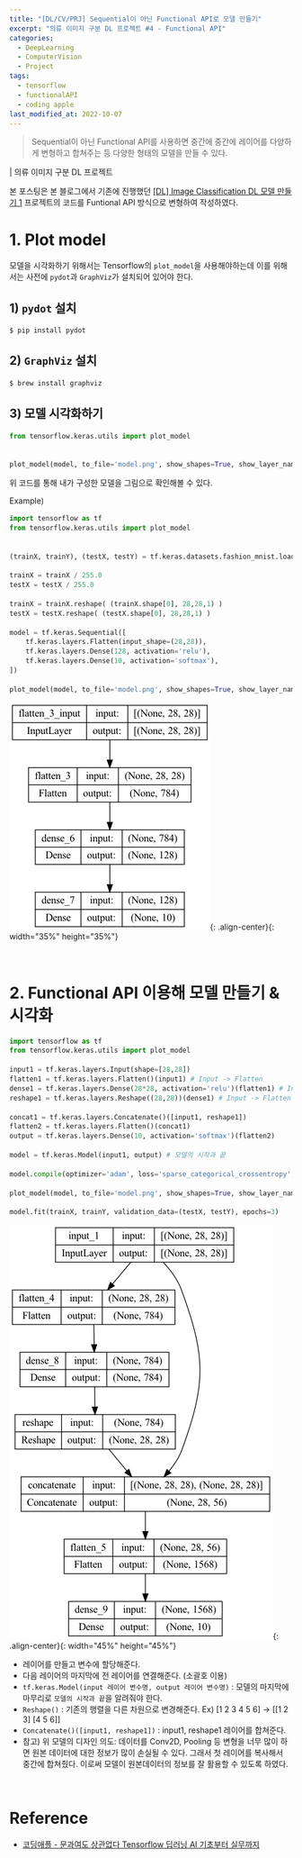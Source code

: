 ```yaml
---
title: "[DL/CV/PRJ] Sequential이 아닌 Functional API로 모델 만들기"
excerpt: "의류 이미지 구분 DL 프로젝트 #4 - Functional API"
categories:
  - DeepLearning
  - ComputerVision
  - Project
tags:
  - tensorflow
  - functionalAPI
  - coding apple
last_modified_at: 2022-10-07
---
```


> Sequential이 아닌 Functional API를 사용하면 중간에 중간에 레이어를 다양하게 변형하고 합쳐주는 등 다양한 형태의 모델을 만들 수 있다.

| 의류 이미지 구분 DL 프로젝트

본 포스팅은 본 블로그에서 기존에 진행했던 
[[DL] Image Classification DL 모델 만들기 1](https://aijinsol.github.io/deeplearning/fashion_mnist/) 프로젝트의 코드를 Funtional API 방식으로 변형하여 작성하였다.

# 1. Plot model

모델을 시각화하기 위해서는 Tensorflow의 `plot_model`을 사용해야하는데 이를 위해서는 사전에 `pydot`과 `GraphViz`가 설치되어 있어야 한다.

## 1) `pydot` 설치
```bash
$ pip install pydot
```

## 2) `GraphViz` 설치
```bash
$ brew install graphviz
```

## 3) 모델 시각화하기
```python
from tensorflow.keras.utils import plot_model


plot_model(model, to_file='model.png', show_shapes=True, show_layer_names=True)
```
위 코드를 통해 내가 구성한 모델을 그림으로 확인해볼 수 있다. <br>

Example)
```python
import tensorflow as tf
from tensorflow.keras.utils import plot_model


(trainX, trainY), (testX, testY) = tf.keras.datasets.fashion_mnist.load_data()

trainX = trainX / 255.0
testX = testX / 255.0

trainX = trainX.reshape( (trainX.shape[0], 28,28,1) )
testX = testX.reshape( (testX.shape[0], 28,28,1) )

model = tf.keras.Sequential([
    tf.keras.layers.Flatten(input_shape=(28,28)),
    tf.keras.layers.Dense(128, activation='relu'),
    tf.keras.layers.Dense(10, activation='softmax'),
])

plot_model(model, to_file='model.png', show_shapes=True, show_layer_names=True)
```
![image01](/assets/images/2022-10-07-functionalAPI_01.png){: .align-center}{: width="35%" height="35%"}

<br>

# 2. Functional API 이용해 모델 만들기 & 시각화

```python
import tensorflow as tf
from tensorflow.keras.utils import plot_model

input1 = tf.keras.layers.Input(shape=[28,28])
flatten1 = tf.keras.layers.Flatten()(input1) # Input -> Flatten
dense1 = tf.keras.layers.Dense(28*28, activation='relu')(flatten1) # Input -> Flatten -> Dense
reshape1 = tf.keras.layers.Reshape((28,28))(dense1) # Input -> Flatten -> Dense -> Reshape

concat1 = tf.keras.layers.Concatenate()([input1, reshape1])
flatten2 = tf.keras.layers.Flatten()(concat1)
output = tf.keras.layers.Dense(10, activation='softmax')(flatten2)

model = tf.keras.Model(input1, output) # 모델의 시작과 끝

model.compile(optimizer='adam', loss='sparse_categorical_crossentropy', metrics=['accuracy'])

plot_model(model, to_file='model.png', show_shapes=True, show_layer_names=True)

model.fit(trainX, trainY, validation_data=(testX, testY), epochs=3)
```
![image02](/assets/images/2022-10-07-functionalAPI_02.png){: .align-center}{: width="45%" height="45%"}

+ 레이어를 만들고 변수에 할당해준다.
+ 다음 레이어의 마지막에 전 레이어를 연결해준다. (소괄호 이용)
+ `tf.keras.Model(input 레이어 변수명, output 레이어 변수명)` : 모델의 마지막에 마무리로 `모델의 시작과 끝`을 알려줘야 한다.
+ `Reshape()` : 기존의 행렬을 다른 차원으로 변경해준다. Ex) [1 2 3 4 5 6] → [[1 2 3] [4 5 6]]
+ `Concatenate()([input1, reshape1])` : input1, reshape1 레이어를 합쳐준다.
+ 참고) 위 모델의 디자인 의도: 데이터를 Conv2D, Pooling 등 변형을 너무 많이 하면 원본 데이터에 대한 정보가 많이 손실될 수 있다. 그래서 첫 레이어를 복사해서 중간에 합쳐줬다. 이로써 모델이 원본데이터의 정보를 잘 활용할 수 있도록 하였다.

<br>

# Reference
+ [코딩애플 - 문과여도 상관없다 Tensorflow 딥러닝 AI 기초부터 실무까지](https://codingapple.com/course/python-deep-learning/)